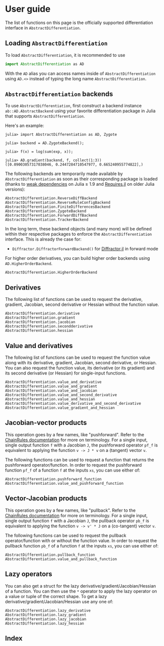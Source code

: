 # User guide

The list of functions on this page is the officially supported differentiation interface in `AbstractDifferentiation`.

## Loading `AbstractDifferentiation`

To load `AbstractDifferentiation`, it is recommended to use

```julia
import AbstractDifferentiation as AD
```

With the `AD` alias you can access names inside of `AbstractDifferentiation` using `AD.<>` instead of typing the long name `AbstractDifferentiation`.

## `AbstractDifferentiation` backends

To use `AbstractDifferentiation`, first construct a backend instance `ab::AD.AbstractBackend` using your favorite differentiation package in Julia that supports `AbstractDifferentiation`.

Here's an example:

```jldoctest
julia> import AbstractDifferentiation as AD, Zygote

julia> backend = AD.ZygoteBackend();

julia> f(x) = log(sum(exp, x));

julia> AD.gradient(backend, f, collect(1:3))
([0.09003057317038046, 0.2447284710547977, 0.665240955774822],)
```

The following backends are temporarily made available by `AbstractDifferentiation` as soon as their corresponding package is loaded (thanks to [weak dependencies](https://pkgdocs.julialang.org/dev/creating-packages/#Weak-dependencies) on Julia ≥ 1.9 and [Requires.jl](https://github.com/JuliaPackaging/Requires.jl) on older Julia versions):

```@docs
AbstractDifferentiation.ReverseDiffBackend
AbstractDifferentiation.ReverseRuleConfigBackend
AbstractDifferentiation.FiniteDifferencesBackend
AbstractDifferentiation.ZygoteBackend
AbstractDifferentiation.ForwardDiffBackend
AbstractDifferentiation.TrackerBackend
```

In the long term, these backend objects (and many more) will be defined within their respective packages to enforce the `AbstractDifferentiation` interface.
This is already the case for:

  - `Diffractor.DiffractorForwardBackend()` for [Diffractor.jl](https://github.com/JuliaDiff/Diffractor.jl) in forward mode

For higher order derivatives, you can build higher order backends using `AD.HigherOrderBackend`.

```@docs
AbstractDifferentiation.HigherOrderBackend
```

## Derivatives

The following list of functions can be used to request the derivative, gradient, Jacobian, second derivative or Hessian without the function value.

```@docs
AbstractDifferentiation.derivative
AbstractDifferentiation.gradient
AbstractDifferentiation.jacobian
AbstractDifferentiation.secondderivative
AbstractDifferentiation.hessian
```

## Value and derivatives

The following list of functions can be used to request the function value along with its derivative, gradient, Jacobian, second derivative, or Hessian. You can also request the function value, its derivative (or its gradient) and its second derivative (or Hessian) for single-input functions.

```@docs
AbstractDifferentiation.value_and_derivative
AbstractDifferentiation.value_and_gradient
AbstractDifferentiation.value_and_jacobian
AbstractDifferentiation.value_and_second_derivative
AbstractDifferentiation.value_and_hessian
AbstractDifferentiation.value_derivative_and_second_derivative
AbstractDifferentiation.value_gradient_and_hessian
```

## Jacobian-vector products

This operation goes by a few names, like "pushforward". Refer to the [ChainRules documentation](https://juliadiff.org/ChainRulesCore.jl/stable/#The-propagators:-pushforward-and-pullback) for more on terminology. For a single input, single output function `f` with a Jacobian `J`, the pushforward operator `pf_f` is equivalent to applying the function `v -> J * v` on a (tangent) vector `v`.

The following functions can be used to request a function that returns the pushforward operator/function. In order to request the pushforward function `pf_f` of a function `f` at the inputs `xs`, you can use either of:

```@docs
AbstractDifferentiation.pushforward_function
AbstractDifferentiation.value_and_pushforward_function
```

## Vector-Jacobian products

This operation goes by a few names, like "pullback". Refer to the [ChainRules documentation](https://juliadiff.org/ChainRulesCore.jl/stable/#The-propagators:-pushforward-and-pullback) for more on terminology. For a single input, single output function `f` with a Jacobian `J`, the pullback operator `pb_f` is equivalent to applying the function `v -> v' * J` on a (co-tangent) vector `v`.

The following functions can be used to request the pullback operator/function with or without the function value. In order to request the pullback function `pb_f` of a function `f` at the inputs `xs`, you can use either of:

```@docs
AbstractDifferentiation.pullback_function
AbstractDifferentiation.value_and_pullback_function
```

## Lazy operators

You can also get a struct for the lazy derivative/gradient/Jacobian/Hessian of a function. You can then use the `*` operator to apply the lazy operator on a value or tuple of the correct shape. To get a lazy derivative/gradient/Jacobian/Hessian use any one of:

```@docs
AbstractDifferentiation.lazy_derivative
AbstractDifferentiation.lazy_gradient
AbstractDifferentiation.lazy_jacobian
AbstractDifferentiation.lazy_hessian
```

## Index

```@index
```
